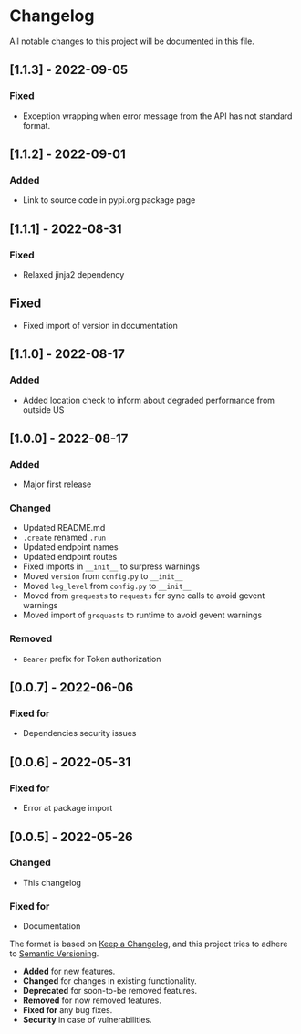 # Changelog
All notable changes to this project will be documented in this file.

<!--- ## [1.x.x] - 2022-xx-xx --->

## [1.1.3] - 2022-09-05
### Fixed
- Exception wrapping when error message from the API has not standard format.

## [1.1.2] - 2022-09-01
### Added
- Link to source code in pypi.org package page

## [1.1.1] - 2022-08-31
### Fixed
- Relaxed jinja2 dependency

## Fixed
- Fixed import of version in documentation

## [1.1.0] - 2022-08-17
### Added
- Added location check to inform about degraded performance from outside US

## [1.0.0] - 2022-08-17
### Added
- Major first release
### Changed
- Updated README.md
- `.create` renamed `.run`
- Updated endpoint names
- Updated endpoint routes
- Fixed imports in `__init__` to surpress warnings
- Moved `version` from `config.py` to `__init__`
- Moved `log_level` from `config.py` to `__init__`
- Moved from `grequests` to `requests` for sync calls to avoid gevent warnings
- Moved import of `grequests` to runtime to avoid gevent warnings
### Removed
- `Bearer` prefix for Token authorization

## [0.0.7] - 2022-06-06
### Fixed for
- Dependencies security issues

## [0.0.6] - 2022-05-31
### Fixed for
- Error at package import

## [0.0.5] - 2022-05-26
### Changed
- This changelog

### Fixed for
- Documentation

The format is based on [Keep a Changelog](https://keepachangelog.com/en/1.0.0/),
and this project tries to adhere to [Semantic Versioning](https://semver.org/spec/v2.0.0.html).

- __Added__ for new features.
- __Changed__ for changes in existing functionality.
- __Deprecated__ for soon-to-be removed features. 
- __Removed__ for now removed features.
- __Fixed for__ any bug fixes.
- __Security__ in case of vulnerabilities.